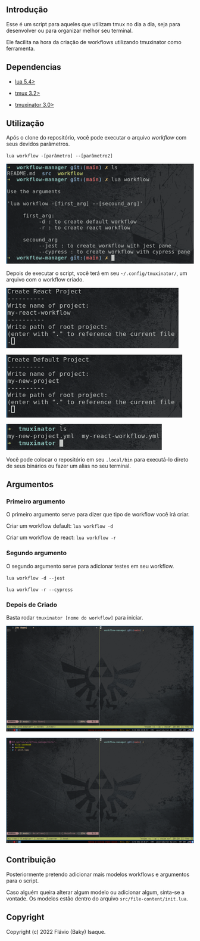 ## Introdução

Esse é um script para aqueles que utilizam tmux no dia a dia, seja para desenvolver ou para organizar melhor seu terminal.

Ele facilita na hora da criação de workflows utilizando tmuxinator como ferramenta.

## Dependencias

- [lua 5.4>](https://www.lua.org/start.html)

- [tmux 3.2>](https://github.com/tmux/tmux/wiki)

- [tmuxinator 3.0>](https://github.com/tmuxinator/tmuxinator)

## Utilização

Após o clone do repositório, você pode executar o arquivo *workflow* com seus devidos parâmetros.

`lua workflow -[parâmetro] --[parâmetro2]`

![help image](https://github.com/baky2708/workflow-manager/blob/add-images/images/workflow-manager-help.png)

Depois de executar o script, você terá em seu `~/.config/tmuxinator/`, um arquivo com o workflow criado.

![add file default](https://github.com/baky2708/workflow-manager/blob/add-images/images/workflow-manager-create-react.png)

![add file react](https://github.com/baky2708/workflow-manager/blob/add-images/images/workflow-manager-default-create.png)

![tmuxinator dir](https://github.com/baky2708/workflow-manager/blob/add-images/images/workflow-manager-tmuxinator-dir-react.png)

Você pode colocar o repositório em seu `.local/bin` para executá-lo direto de seus binários ou fazer um alias no seu terminal.

## Argumentos

### Primeiro argumento

O primeiro argumento serve para dizer que tipo de workflow você irá criar.

Criar um workflow default:
`lua workflow -d`

Criar um workflow de react:
`lua workflow -r`

### Segundo argumento

O segundo argumento serve para adicionar testes em seu workflow.

`lua workflow -d --jest`

`lua workflow -r --cypress`

### Depois de Criado

Basta rodar `tmuxinator [nome do workflow]` para iniciar.

![default workflow](https://github.com/baky2708/workflow-manager/blob/add-images/images/workflow-manager-open-default.png)

![react workflow](https://github.com/baky2708/workflow-manager/blob/add-images/images/workflow-manager-open-react.png)

## Contribuição

Posteriormente pretendo adicionar mais modelos workflows e argumentos para o script.

Caso alguém queira alterar algum modelo ou adicionar algum, sinta-se a vontade. Os modelos estão dentro do arquivo `src/file-content/init.lua`.

## Copyright

Copyright (c) 2022 Flávio (Baky) Isaque.
